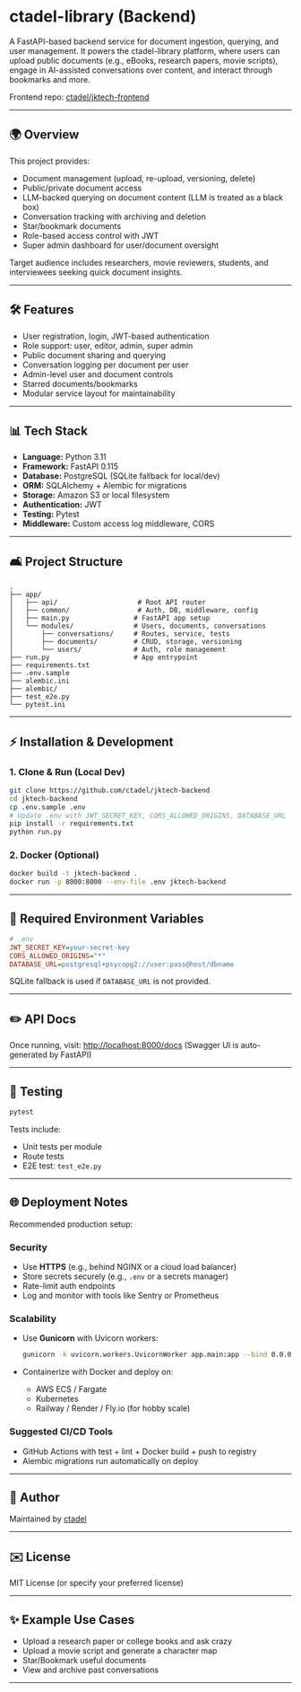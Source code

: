 # ctadel-library (Backend)

A FastAPI-based backend service for document ingestion, querying, and user management. It powers the ctadel-library platform, where users can upload public documents (e.g., eBooks, research papers, movie scripts), engage in AI-assisted conversations over content, and interact through bookmarks and more.

Frontend repo: [ctadel/jktech-frontend](https://github.com/ctadel/jktech-frontend)

---

## 🌍 Overview

This project provides:

* Document management (upload, re-upload, versioning, delete)
* Public/private document access
* LLM-backed querying on document content (LLM is treated as a black box)
* Conversation tracking with archiving and deletion
* Star/bookmark documents
* Role-based access control with JWT
* Super admin dashboard for user/document oversight

Target audience includes researchers, movie reviewers, students, and interviewees seeking quick document insights.

---

## 🛠️ Features

* User registration, login, JWT-based authentication
* Role support: user, editor, admin, super admin
* Public document sharing and querying
* Conversation logging per document per user
* Admin-level user and document controls
* Starred documents/bookmarks
* Modular service layout for maintainability

---

## 📊 Tech Stack

* **Language:** Python 3.11
* **Framework:** FastAPI 0.115
* **Database:** PostgreSQL (SQLite fallback for local/dev)
* **ORM:** SQLAlchemy + Alembic for migrations
* **Storage:** Amazon S3 or local filesystem
* **Authentication:** JWT
* **Testing:** Pytest
* **Middleware:** Custom access log middleware, CORS

---

## 🛋️ Project Structure

```
.
├── app/
│   ├── api/                    # Root API router
│   ├── common/                 # Auth, DB, middleware, config
│   ├── main.py                # FastAPI app setup
│   └── modules/               # Users, documents, conversations
│       ├── conversations/     # Routes, service, tests
│       ├── documents/         # CRUD, storage, versioning
│       └── users/             # Auth, role management
├── run.py                     # App entrypoint
├── requirements.txt
├── .env.sample
├── alembic.ini
├── alembic/
├── test_e2e.py
└── pytest.ini
```

---

## ⚡ Installation & Development

### 1. Clone & Run (Local Dev)

```bash
git clone https://github.com/ctadel/jktech-backend
cd jktech-backend
cp .env.sample .env
# Update .env with JWT_SECRET_KEY, CORS_ALLOWED_ORIGINS, DATABASE_URL
pip install -r requirements.txt
python run.py
```

### 2. Docker (Optional)

```bash
docker build -t jktech-backend .
docker run -p 8000:8000 --env-file .env jktech-backend
```

---

## 🔑 Required Environment Variables

```ini
# .env
JWT_SECRET_KEY=your-secret-key
CORS_ALLOWED_ORIGINS="*"
DATABASE_URL=postgresql+psycopg2://user:pass@host/dbname
```

SQLite fallback is used if `DATABASE_URL` is not provided.

---

## ✏️ API Docs

Once running, visit: [http://localhost:8000/docs](http://localhost:8000/docs) (Swagger UI is auto-generated by FastAPI)

---

## 🌊 Testing

```bash
pytest
```

Tests include:

* Unit tests per module
* Route tests
* E2E test: `test_e2e.py`

---

## 🌐 Deployment Notes

Recommended production setup:

### Security

* Use **HTTPS** (e.g., behind NGINX or a cloud load balancer)
* Store secrets securely (e.g., `.env` or a secrets manager)
* Rate-limit auth endpoints
* Log and monitor with tools like Sentry or Prometheus

### Scalability

* Use **Gunicorn** with Uvicorn workers:

  ```bash
  gunicorn -k uvicorn.workers.UvicornWorker app.main:app --bind 0.0.0.0:8000 --workers 4
  ```
* Containerize with Docker and deploy on:

  * AWS ECS / Fargate
  * Kubernetes
  * Railway / Render / Fly.io (for hobby scale)

### Suggested CI/CD Tools

* GitHub Actions with test + lint + Docker build + push to registry
* Alembic migrations run automatically on deploy

---

## 👤 Author

Maintained by [ctadel](https://github.com/ctadel)

---

## ✉️ License

MIT License (or specify your preferred license)

---

## ✨ Example Use Cases

* Upload a research paper or college books and ask crazy
* Upload a movie script and generate a character map
* Star/Bookmark useful documents
* View and archive past conversations

---
